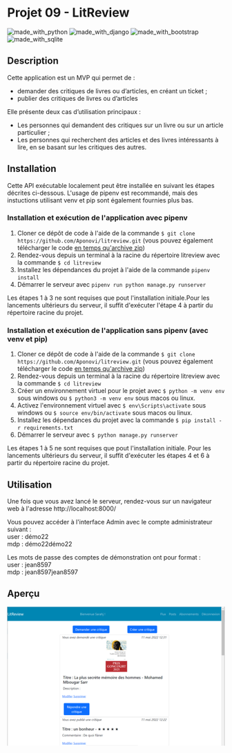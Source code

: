 # Projet 09 -  LitReview

![made_with_python](https://img.shields.io/badge/Python-3776AB?style=for-the-badge&logo=python&logoColor=white)
![made_with_django](https://img.shields.io/badge/Django-092E20?style=for-the-badge&logo=django&logoColor=white)
![made_with_bootstrap](https://img.shields.io/badge/Bootstrap-563D7C?style=for-the-badge&logo=bootstrap&logoColor=white)
![made_with_sqlite](https://img.shields.io/badge/SQLite-07405E?style=for-the-badge&logo=sqlite&logoColor=white)


## Description

Cette application est un MVP qui permet de : 

- demander des critiques de livres ou d’articles, en créant un ticket ; 
- publier des critiques de livres ou d’articles


Elle présente deux cas d’utilisation principaux : 

- Les personnes qui demandent des critiques sur un livre ou sur un article particulier ;
- Les personnes qui recherchent des articles et des livres intéressants à lire, en se basant sur les critiques des autres.

## Installation

Cette API exécutable localement peut être installée en suivant les étapes décrites ci-dessous. L'usage de pipenv est recommandé, mais des instuctions utilisant venv et pip sont également fournies plus bas.

### Installation et exécution de l'application avec pipenv

1. Cloner ce dépôt de code à l'aide de la commande `$ git clone https://github.com/Aponovi/litreview.git` (vous pouvez également télécharger le code [en temps qu'archive zip](https://github.com/Aponovi/litreview/archive/refs/heads/master.zip))
2. Rendez-vous depuis un terminal à la racine du répertoire litreview avec la commande `$ cd litreview`
3. Installez les dépendances du projet à l'aide de la commande `pipenv install`
4. Démarrer le serveur avec `pipenv run python manage.py runserver`

Les étapes 1 à 3 ne sont requises que pout l'installation initiale.Pour les lancements ultérieurs du serveur, il suffit d'exécuter l'étape 4 à partir du répertoire racine du projet.

### Installation et exécution de l'application sans pipenv (avec venv et pip)

1. Cloner ce dépôt de code à l'aide de la commande `$ git clone https://github.com/Aponovi/litreview.git` (vous pouvez également télécharger le code [en temps qu'archive zip](https://github.com/Aponovi/litreview/archive/refs/heads/master.zip))
2. Rendez-vous depuis un terminal à la racine du répertoire litreview avec la commande `$ cd litreview`
3. Créer un environnement virtuel pour le projet avec `$ python -m venv env` sous windows ou `$ python3 -m venv env` sous macos ou linux.
4. Activez l'environnement virtuel avec `$ env\Scripts\activate` sous windows ou `$ source env/bin/activate` sous macos ou linux.
5. Installez les dépendances du projet avec la commande `$ pip install -r requirements.txt`
6. Démarrer le serveur avec `$ python manage.py runserver`

Les étapes 1 à 5 ne sont requises que pout l'installation initiale. Pour les lancements ultérieurs du serveur, il suffit d'exécuter les étapes 4 et 6 à partir du répertoire racine du projet.


## Utilisation

Une fois que vous avez lancé le serveur,  rendez-vous sur un navigateur web à l'adresse http://localhost:8000/

Vous pouvez accéder à  l'interface Admin avec le compte administrateur suivant :\
user : démo22\
mdp : démo22démo22

Les mots de passe des comptes de démonstration ont pour format :\
user : jean8597\
mdp : jean8597jean8597

## Aperçu


![Aperçu](preview.png)
